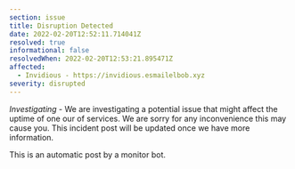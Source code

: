 ```yaml
---
section: issue
title: Disruption Detected
date: 2022-02-20T12:52:11.714041Z
resolved: true
informational: false
resolvedWhen: 2022-02-20T12:53:21.895471Z
affected:
  - Invidious - https://invidious.esmailelbob.xyz
severity: disrupted
---
```

*Investigating* - We are investigating a potential issue that might affect the uptime of one our of services. We are sorry for any inconvenience this may cause you. This incident post will be updated once we have more information.

This is an automatic post by a monitor bot.
        